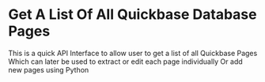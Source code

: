 # Get A List Of All Quickbase Database Pages 
This is a quick API Interface to allow user to get a list of all Quickbase Pages
Which can later be used to extract or edit each page individually
Or add new pages using Python
